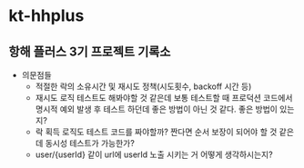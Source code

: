 # kt-hhplus
## 항해 플러스 3기 프로젝트 기록소

+ 의문점들
  + 적절한 락의 소유시간 및 재시도 정책(시도횟수, backoff 시간 등)
  + 재시도 로직 테스트도 해봐야할 것 같은데 보통 테스트할 때 프로덕션 코드에서 명시적 예외 발생 후 테스트 하던데 좋은 방법이 아닌 것 같다. 좋은 방법이 있는지?
  + 락 획득 로직도 테스트 코드를 짜야할까? 짠다면 순서 보장이 되어야 할 것 같은데 동시성 테스트가 가능한가?
  + user/{userId} 같이 url에 userId 노출 시키는 거 어떻게 생각하시는지?